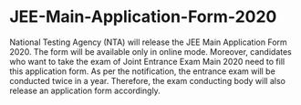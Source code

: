 # JEE-Main-Application-Form-2020
National Testing Agency (NTA) will release the JEE Main Application Form 2020. The form will be available only in online mode. Moreover, candidates who want to take the exam of Joint Entrance Exam Main 2020 need to fill this application form. As per the notification, the entrance exam will be conducted twice in a year. Therefore, the exam conducting body will also release an application form accordingly.
